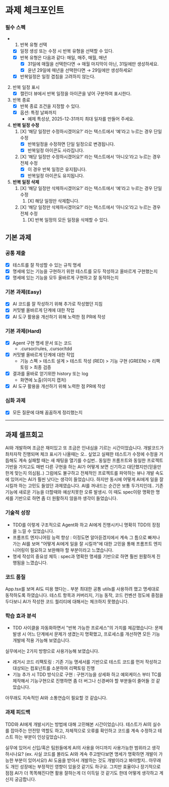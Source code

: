 # 과제 체크포인트

### 필수 스펙

- 1. 반복 유형 선택
  - [X] 일정 생성 또는 수정 시 반복 유형을 선택할 수 있다.
  - [X] 반복 유형은 다음과 같다: 매일, 매주, 매월, 매년
    - [X] 31일에 매월을 선택한다면 → 매월 마지막이 아닌, 31일에만 생성하세요.
    - [X] 윤년 29일에 매년을 선택한다면 → 29일에만 생성하세요!
  - [X] 반복일정은 일정 겹침을 고려하지 않는다.

2. 반복 일정 표시
   - [X] 캘린더 뷰에서 반복 일정을 아이콘을 넣어 구분하여 표시한다.
3. 반복 종료
   - [X] 반복 종료 조건을 지정할 수 있다.
   - [X] 옵션: 특정 날짜까지
     - 예제 특성상, 2025-12-31까지 최대 일자를 만들어 주세요.
4. **반복 일정 수정**
   1. [X] ‘해당 일정만 수정하시겠어요?’ 라는 텍스트에서 ‘예’라고 누르는 경우 단일 수정
      - [X] 반복일정을 수정하면 단일 일정으로 변경됩니다.
      - [X] 반복일정 아이콘도 사라집니다.
   2. [X] ‘해당 일정만 수정하시겠어요?’ 라는 텍스트에서 ‘아니오’라고 누르는 경우 전체 수정
      - [X] 이 경우 반복 일정은 유지됩니다.
      - [X] 반복일정 아이콘도 유지됩니다.
5. **반복 일정 삭제**
   1. [X] ‘해당 일정만 삭제하시겠어요?’ 라는 텍스트에서 ‘예’라고 누르는 경우 단일 수정
      1. [X] 해당 일정만 삭제합니다.
   2. [X] ‘해당 일정만 삭제하시겠어요?’ 라는 텍스트에서 ‘아니오’라고 누르는 경우 전체 수정
      1. [X] 반복 일정의 모든 일정을 삭제할 수 있다.

## 기본 과제

### 공통 제출

- [X] 테스트를 잘 작성할 수 있는 규칙 명세
- [X] 명세에 있는 기능을 구현하기 위한 테스트를 모두 작성하고 올바르게 구현했는지
- [X] 명세에 있는 기능을 모두 올바르게 구현하고 잘 동작하는지

### 기본 과제(Easy)

- [X] AI 코드를 잘 작성하기 위해 추가로 작성했던 지침
- [X] 커밋별 올바르게 단계에 대한 작업
- [X] AI 도구 활용을 개선하기 위해 노력한 점 PR에 작성

### 기본 과제(Hard)

- [X] Agent 구현 명세 문서 또는 코드
   - .cursor/rules, .cursor/tdd
- [X] 커밋별 올바르게 단계에 대한 작업
   - 기능 스펙 > 테스트 설계 > 테스트 작성 (RED) > 기능 구현 (GREEN) > 리팩토링 > 최종 검증
- [X] 결과를 올바로 얻기위한 history 또는 log
   - 화면에 노출(이미지 캡처)
- [X] AI 도구 활용을 개선하기 위해 노력한 점 PR에 작성

### 심화 과제

- [X] 모든 질문에 대해 꼼꼼하게 정리했는지

---

## 과제 셀프회고

AI와 개발하며 조금은 재미있고 또 조금은 인내심을 기르는 시간이었습니다.
개발코드가 촤차자작 진행되며 체크 표시가 나올때는 오.. 싶었고 실패한 테스트가 수정에 수정을 거듭해도 계속 실패할 때는 새 채팅을 열기를 수십번..
동일한 프롬프트와 동일한 프로젝트 기반을 가지고도 매번 다른 구현을 하는 AI가 어떻게 보면 신기하고 대단했지만(믿을만한게 맞는지 의심됨..) 그럼에도 불구하고 전체적인 프로젝트를 파악하는 뷰나 개발 속도에 있어서는 AI가 훨씬 낫다는 생각이 들었습니다.
하지만 동시에 어떻게 AI에게 일을 잘 시킬까 하는 고민도 들었던 과제였습니다. 
AI를 꺼내드는 순간은 보통 두가지인데.. 기존 기능에 새로운 기능을 더할때와 예상치못한 오류 발생시. 이 때도 spec이랑 명확한 명세를 기반으로 하면 좀 더 원활하지 않을까 생각이 들었습니다.

### 기술적 성장
- TDD를 이렇게 구조적으로 Agent화 하고 AI에게 진행시키니 명확히 TDD의 장점을 느낄 수 있었습니다.
- 프롬프트 엔지니어링 능력 향상 : 이정도면 알아듣겠지에서 계속 그 틈으로 빠져나가는 AI를 보며 "어떻게 AI에게 일을 잘 시킬까"에 대한 고민을 통해 프롬프트 엔지니어링이 필요하고 보완해야 할 부분이라고 느꼈습니다.
- 명세 작성의 중요성 체득 : spec과 명확한 명세를 기반으로 하면 훨씬 원활하게 진행됨을 느꼈습니다.

### 코드 품질
App.tsx를 보며 AI도 띠용 했다는.. 부분
최대한 공통 utils를 사용하려 했고 명세대로 동작하도록 하였습니다.
테스트 항목과 커버리지, 기능 동작, 코드 컨벤션 정도에 중점을 두다보니 AI가 작성한 코드 퀄리티에 대해서는 체크하지 못했습니다.


### 학습 효과 분석
- TDD 사이클을 자동화하면서 "반복 가능한 프로세스"의 가치를 체감했습니다:
문제 발생 시 어느 단계에서 문제가 생겼는지 명확했고, 프로세스를 개선하면 모든 기능 개발에 적용 가능해 보였습니다.

실무에서는 2가지 방향으로 사용가능해 보였습니다.
- 레거시 코드 리팩토링 : 기존 기능 명세서를 기반으로 테스트 코드를 먼저 작성하고 대상되는 컴포넌트를 소분하여 리팩토링 진행
- 기능 추가 시 TDD 방식으로 구현 : 구현기능을 상세화 하고 예외케이스 부터 TC를 제작해서 기능구현으로 진행하면 좀 더 버그나 신경써야 할 부분들이 줄어들 것 같았습니다.

아무래도 지속적인 AI와 소통연습이 필요할 것 같습니다.

### 과제 피드백
TDD와 AI에게 개발시키는 방법에 대해 고민해본 시간이었습니다.
테스트가 AI의 실수를 잡아주는 안전망 역할도 하고, 자체적으로 오류를 확인하고 코드를 계속 수정하고 테스트 하는 부분이 인상깊었습니다.

실무에 있어서 신입/혹은 팀원들에게 AI의 사용을 어디까지 사용가능한 범위라고 생각하시나요?
(ex. 사실 코드를 몰라도 AI와 계속 주고받다보면 명세가 명확하면 개발이 가능한 부분이 있어서요!)
AI 도움을 받아서 개발하는 것도 개발이라고 봐야할지.. 아무래도 개인 성장에는 부정적인 영향이 있을것 같기도 하구요. 그치만 효율이나 장기적으로 점점 AI가 더 똑똑해진다면 활용 잘하는게 더 이득일 것 같기도 한데 어떻게 생각하고 계신지 궁금합니다.

